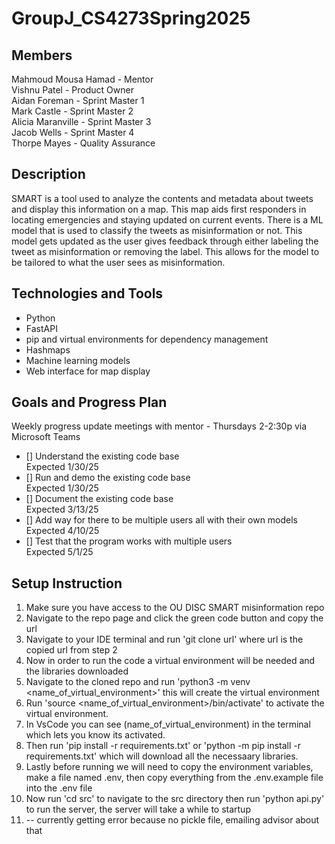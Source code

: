 # GroupJ_CS4273Spring2025

## Members
Mahmoud Mousa Hamad - Mentor  
Vishnu Patel - Product Owner  
Aidan Foreman - Sprint Master 1  
Mark Castle - Sprint Master 2  
Alicia Maranville - Sprint Master 3  
Jacob Wells - Sprint Master 4  
Thorpe Mayes - Quality Assurance

## Description
SMART is a tool used to analyze the contents and metadata about tweets and display this information on a map. This map aids first responders in locating emergencies and staying updated on current events. There is a ML model that is used to classify the tweets as misinformation or not. This model gets updated as the user gives feedback through either labeling the tweet as misinformation or removing the label. This allows for the model to be tailored to what the user sees as misinformation.  

## Technologies and Tools

- Python
- FastAPI
- pip and virtual environments for dependency management
- Hashmaps
- Machine learning models
- Web interface for map display

## Goals and Progress Plan 
Weekly progress update meetings with mentor - Thursdays 2-2:30p via Microsoft Teams

- [] Understand the existing code base  
  Expected 1/30/25
- [] Run and demo the existing code base  
  Expected 1/30/25
- [] Document the existing code base  
  Expected 3/13/25
- [] Add way for there to be multiple users all with their own models  
  Expected 4/10/25
- [] Test that the program works with multiple users  
  Expected 5/1/25

## Setup Instruction

1. Make sure you have access to the OU DISC SMART misinformation repo
2. Navigate to the repo page and click the green code button and copy the url
3. Navigate to your IDE terminal and run 'git clone url' where url is the copied url from step 2
4. Now in order to run the code a virtual environment will be needed and the libraries downloaded
5. Navigate to the cloned repo and run 'python3 -m venv <name_of_virtual_environment>' this will create the virtual environment
6. Run 'source <name_of_virtual_environment>/bin/activate' to activate the virtual environment.
7. In VsCode you can see (name_of_virtual_environment) in the terminal which lets you know its activated.
8. Then run 'pip install -r requirements.txt' or 'python -m pip install -r requirements.txt' which will download all the necessaary libraries.
9. Lastly before running we will need to copy the environment variables, make a file named .env, then copy everything from the .env.example file into the .env file
10. Now run 'cd src' to navigate to the src directory then run 'python api.py' to run the server, the server will take a while to startup
11. -- currently getting error because no pickle file, emailing advisor about that
